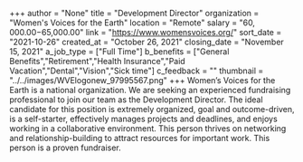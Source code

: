 +++
author = "None"
title = "Development Director"
organization = "Women's Voices for the Earth"
location = "Remote"
salary = "$60,000.00-$65,000.00"
link = "https://www.womensvoices.org/"
sort_date = "2021-10-26"
created_at = "October 26, 2021"
closing_date = "November 15, 2021"
a_job_type = ["Full Time"]
b_benefits = ["General Benefits","Retirement","Health Insurance","Paid Vacation","Dental","Vision","Sick time"]
c_feedback = ""
thumbnail = "../../images/WVElogonew_97995567.png"
+++
Women’s Voices for the Earth is a national organization. We are seeking an experienced fundraising professional to join our team as the Development Director. The ideal candidate for this position is extremely organized, goal and outcome-driven, is a self-starter, effectively manages projects and deadlines, and enjoys working in a collaborative environment. This person thrives on networking and relationship-building to attract resources for important work. This person is a
proven fundraiser.